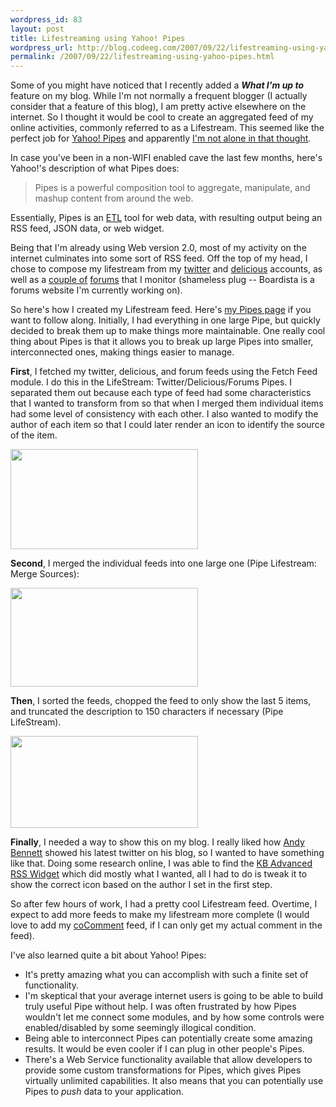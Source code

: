 ```yaml
--- 
wordpress_id: 83
layout: post
title: Lifestreaming using Yahoo! Pipes
wordpress_url: http://blog.codeeg.com/2007/09/22/lifestreaming-using-yahoo-pipes/
permalink: /2007/09/22/lifestreaming-using-yahoo-pipes.html
---
```

Some of you might have noticed that I recently added a <em><strong>What I'm up to</strong><strong> </strong></em>feature on my blog.  While I'm not normally a frequent blogger (I actually consider that a feature of this blog), I am pretty active elsewhere on the internet.  So I thought it would be cool to create an aggregated feed of my online activities, commonly referred to as a Lifestream.  This seemed like the perfect job for <a href="http://pipes.yahoo.com">Yahoo! Pipes</a> and apparently <a title="A Lifestream Yahoo! Pipes Search" href="http://pipes.yahoo.com/pipes/search?q=lifestream&amp;x=0&amp;y=0">I'm not alone in that thought</a>.

In case you've been in a non-WIFI enabled cave the last few months, here's Yahoo!'s description of what Pipes does:
<blockquote>Pipes is a powerful composition tool to aggregate, manipulate, and mashup content from around the web.</blockquote>
Essentially, Pipes is an <a title="Read more about ETL" href="http://en.wikipedia.org/wiki/Etl">ETL</a> tool for web data, with resulting output being an RSS feed, JSON data, or  web widget.

Being that I'm already using Web version 2.0, most of my activity on the internet culminates into some sort of RSS feed.  Off the top of my head, I chose to compose my lifestream from my <a title="Calvin Yu's twitters" href="http://twitter.com/cyu">twitter</a> and <a title="Calvin Yu's Delicious Links" href="http://del.icio.us/cyu">delicious</a> accounts, as well as a <a title="Beast Forums" href="http://beast.caboo.se">couple of</a> <a title="Boardista, My Forums Site" href="http://boardista.com">forums</a> that I monitor (shameless plug -- Boardista is a forums website I'm currently working on).

So here's how I created my Lifestream feed.  Here's <a title="Calvin Yu's Yahoo! Pipes Page" href="http://pipes.yahoo.com/pipes/person.info?eyuid=ePPle0cwsXa00IP.0w--">my Pipes page</a> if you want to follow along.  Initially, I had everything in one large Pipe, but quickly decided to break them up to make things more maintainable.  One really cool thing about Pipes is that it allows you to break up large Pipes into smaller, interconnected ones, making things easier to manage.

<strong>First</strong>, I fetched my twitter, delicious, and forum feeds using the Fetch Feed module.  I do this in the LifeStream: Twitter/Delicious/Forums Pipes.  I separated them out because each type of feed had some characteristics that I wanted to transform from so that when I merged them individual items had some level of consistency with each other.  I also wanted to modify the author of each item so that I could later render an icon to identify the source of the item.

<span style="color:#0000ee;text-decoration:underline;"><a href="/images/wp/pipes_forums.png"><img class="alignnone size-medium wp-image-109" src="/images/wp/pipes_forums.png" alt="" width="300" height="160" /></a></span>

<strong>Second</strong>, I merged the individual feeds into one large one (Pipe Lifestream: Merge Sources):

<span style="color:#0000ee;text-decoration:underline;"><a href="/images/wp/pipes_merge.png"><img class="alignnone size-medium wp-image-110" src="/images/wp/pipes_merge.png" alt="" width="300" height="158" /></a>
</span>

<strong>Then</strong>, I  sorted the feeds, chopped the feed to only show the last 5 items, and truncated the description to 150 characters if necessary (Pipe LifeStream).

<a href="/images/wp/pipes_lifestream.png"><img class="alignnone size-medium wp-image-111" src="/images/wp/pipes_lifestream.png" alt="" width="300" height="147" /></a>

<strong>Finally</strong>, I needed a way to show this on my blog.  I really liked how <a title="Andy Bennett's Blog" href="http://andybennett.net/">Andy Bennett</a> showed his latest twitter on his blog, so I wanted to have something like that.  Doing some research online, I was able to find the <a href="http://adambrown.info/b/widgets/category/kb-advanced-rss/">KB Advanced RSS Widget</a> which did mostly what I wanted, all I had to do is tweak it to show the correct icon based on the author I set in the first step.

So after few hours of work, I had a pretty cool Lifestream feed.  Overtime, I expect to add more feeds to make my lifestream more complete (I would love to add my <a href="http://cocomment.com">coComment</a> feed, if I can only get my actual comment in the feed).

I've also learned quite a bit about Yahoo! Pipes:
<ul>
	<li>It's pretty amazing what you can accomplish with such a finite set of functionality.</li>
	<li>I'm skeptical that your average internet users is going to be able to build truly useful Pipe without help.  I was often frustrated by how Pipes wouldn't let me connect some modules, and by how some controls were enabled/disabled by some seemingly illogical condition.</li>
	<li>Being able to interconnect Pipes can potentially create some amazing results.  It would be even  cooler if I can plug in other people's Pipes.</li>
	<li>There's a Web Service functionality available that allow developers to provide some custom transformations for Pipes, which gives Pipes virtually unlimited capabilities.  It also means that you can potentially use Pipes to <em>push</em> data to your application.</li>
</ul>
